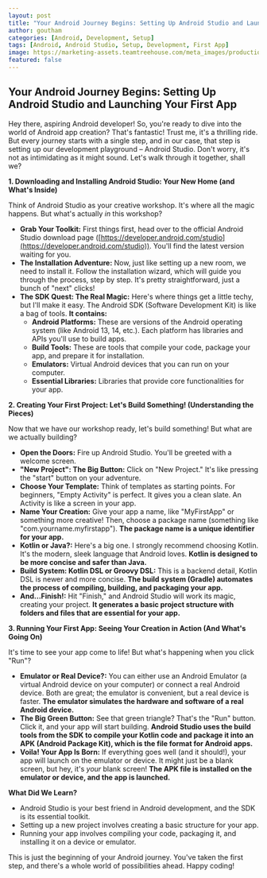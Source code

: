 ```yaml
---
layout: post
title: "Your Android Journey Begins: Setting Up Android Studio and Launching Your First App"
author: goutham
categories: [Android, Development, Setup]
tags: [Android, Android Studio, Setup, Development, First App]
image: https://marketing-assets.teamtreehouse.com/meta_images/production/meta_images/Beginning_Android.png
featured: false
---
```


## Your Android Journey Begins: Setting Up Android Studio and Launching Your First App

Hey there, aspiring Android developer! So, you're ready to dive into the world of Android app creation? That's fantastic! Trust me, it's a thrilling ride. But every journey starts with a single step, and in our case, that step is setting up our development playground – Android Studio. Don't worry, it's not as intimidating as it might sound. Let's walk through it together, shall we?

**1. Downloading and Installing Android Studio: Your New Home (and What's Inside)**

Think of Android Studio as your creative workshop. It's where all the magic happens. But what's actually *in* this workshop?

* **Grab Your Toolkit:** First things first, head over to the official Android Studio download page ([https://developer.android.com/studio](https://developer.android.com/studio)). You'll find the latest version waiting for you.
* **The Installation Adventure:** Now, just like setting up a new room, we need to install it. Follow the installation wizard, which will guide you through the process, step by step. It's pretty straightforward, just a bunch of "next" clicks!
* **The SDK Quest: The Real Magic:** Here's where things get a little techy, but I'll make it easy. The Android SDK (Software Development Kit) is like a bag of tools. **It contains:**
    * **Android Platforms:** These are versions of the Android operating system (like Android 13, 14, etc.). Each platform has libraries and APIs you'll use to build apps.
    * **Build Tools:** These are tools that compile your code, package your app, and prepare it for installation.
    * **Emulators:** Virtual Android devices that you can run on your computer.
    * **Essential Libraries:** Libraries that provide core functionalities for your app.

**2. Creating Your First Project: Let's Build Something! (Understanding the Pieces)**

Now that we have our workshop ready, let's build something! But what are we actually building?

* **Open the Doors:** Fire up Android Studio. You'll be greeted with a welcome screen.
* **"New Project": The Big Button:** Click on "New Project." It's like pressing the "start" button on your adventure.
* **Choose Your Template:** Think of templates as starting points. For beginners, "Empty Activity" is perfect. It gives you a clean slate. An Activity is like a screen in your app.
* **Name Your Creation:** Give your app a name, like "MyFirstApp" or something more creative! Then, choose a package name (something like "com.yourname.myfirstapp"). **The package name is a unique identifier for your app.**
* **Kotlin or Java?:** Here's a big one. I strongly recommend choosing Kotlin. It's the modern, sleek language that Android loves. **Kotlin is designed to be more concise and safer than Java.**
* **Build System: Kotlin DSL or Groovy DSL:** This is a backend detail, Kotlin DSL is newer and more concise. **The build system (Gradle) automates the process of compiling, building, and packaging your app.**
* **And...Finish!:** Hit "Finish," and Android Studio will work its magic, creating your project. **It generates a basic project structure with folders and files that are essential for your app.**

**3. Running Your First App: Seeing Your Creation in Action (And What's Going On)**

It's time to see your app come to life! But what's happening when you click "Run"?

* **Emulator or Real Device?:** You can either use an Android Emulator (a virtual Android device on your computer) or connect a real Android device. Both are great; the emulator is convenient, but a real device is faster. **The emulator simulates the hardware and software of a real Android device.**
* **The Big Green Button:** See that green triangle? That's the "Run" button. Click it, and your app will start building. **Android Studio uses the build tools from the SDK to compile your Kotlin code and package it into an APK (Android Package Kit), which is the file format for Android apps.**
* **Voila! Your App Is Born:** If everything goes well (and it should!), your app will launch on the emulator or device. It might just be a blank screen, but hey, it's *your* blank screen! **The APK file is installed on the emulator or device, and the app is launched.**

**What Did We Learn?**

* Android Studio is your best friend in Android development, and the SDK is its essential toolkit.
* Setting up a new project involves creating a basic structure for your app.
* Running your app involves compiling your code, packaging it, and installing it on a device or emulator.

This is just the beginning of your Android journey. You've taken the first step, and there's a whole world of possibilities ahead. Happy coding!
